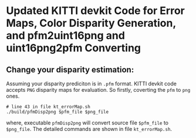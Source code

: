 # Updated KITTI devkit Code for Error Maps, Color Disparity Generation, and pfm2uint16png and uint16png2pfm Converting


## Change your disparity estimation:

Assuming your disparity prediciton is in `.pfm` format. KITTI devkit code accepts `PNG` disparity maps for evaluation. So firstly, coverting the `pfm` to `png` ones.

```
# line 43 in file kt_errorMap.sh
./build/pfmDisp2png $pfm_file $png_file
```

where, executable `pfmDisp2png` will convert source file `$pfm_file` to `$png_file`. The detailed commands are shown in file `kt_errorMap.sh`.
